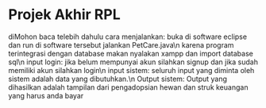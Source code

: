 # Projek Akhir RPL

diMohon baca telebih dahulu
cara menjalankan: buka di software eclipse dan run di software tersebut jalankan PetCare.java\n
                  karena program terintegrasi dengan database makan nyalakan xampp dan import database sql\n
input login: jika belum mempunyai akun silahkan signup dan jika sudah memiliki akun silahkan login\n
input sistem: seluruh input yang diminta oleh sistem adalah data yang dibutuhkan.\n
Output sistem: Output yang dihasilkan adalah tampilan dari pengadopsian hewan dan struk keuangan yang harus anda bayar
